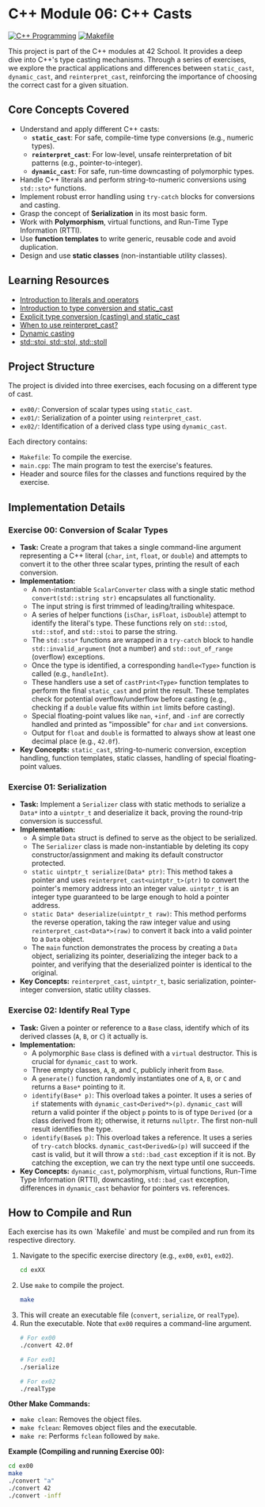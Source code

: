 # C++ Module 06: C++ Casts

[![C++ Programming](https://img.shields.io/badge/Language-C%2B%2B-blue.svg)](https://en.wikipedia.org/wiki/C%2B%2B)
[![Makefile](https://img.shields.io/badge/Build-Make-brightgreen.svg)](https://www.gnu.org/software/make/)

This project is part of the C++ modules at 42 School. It provides a deep dive into C++'s type casting mechanisms. Through a series of exercises, we explore the practical applications and differences between `static_cast`, `dynamic_cast`, and `reinterpret_cast`, reinforcing the importance of choosing the correct cast for a given situation.

## Core Concepts Covered

*   Understand and apply different C++ casts:
    *   **`static_cast`**: For safe, compile-time type conversions (e.g., numeric types).
    *   **`reinterpret_cast`**: For low-level, unsafe reinterpretation of bit patterns (e.g., pointer-to-integer).
    *   **`dynamic_cast`**: For safe, run-time downcasting of polymorphic types.
*   Handle C++ literals and perform string-to-numeric conversions using `std::sto*` functions.
*   Implement robust error handling using `try-catch` blocks for conversions and casting.
*   Grasp the concept of **Serialization** in its most basic form.
*   Work with **Polymorphism**, virtual functions, and Run-Time Type Information (RTTI).
*   Use **function templates** to write generic, reusable code and avoid duplication.
*   Design and use **static classes** (non-instantiable utility classes).

## Learning Resources

- [Introduction to literals and operators](https://www.learncpp.com/cpp-tutorial/introduction-to-literals-and-operators/)
- [Introduction to type conversion and static_cast](https://www.learncpp.com/cpp-tutorial/introduction-to-type-conversion-and-static_cast/)
- [Explicit type conversion (casting) and static_cast](https://www.learncpp.com/cpp-tutorial/explicit-type-conversion-casting-and-static-cast/)
- [When to use reinterpret_cast?](https://stackoverflow.com/questions/573294/when-to-use-reinterpret-cast)
- [Dynamic casting](https://www.learncpp.com/cpp-tutorial/dynamic-casting/)
- [std::stoi, std::stol, std::stoll](https://en.cppreference.com/w/cpp/string/basic_string/stol)

## Project Structure

The project is divided into three exercises, each focusing on a different type of cast.

*   `ex00/`: Conversion of scalar types using `static_cast`.
*   `ex01/`: Serialization of a pointer using `reinterpret_cast`.
*   `ex02/`: Identification of a derived class type using `dynamic_cast`.

Each directory contains:
*   `Makefile`: To compile the exercise.
*   `main.cpp`: The main program to test the exercise's features.
*   Header and source files for the classes and functions required by the exercise.

## Implementation Details

### Exercise 00: Conversion of Scalar Types

*   **Task:** Create a program that takes a single command-line argument representing a C++ literal (`char`, `int`, `float`, or `double`) and attempts to convert it to the other three scalar types, printing the result of each conversion.
*   **Implementation:**
    *   A non-instantiable `ScalarConverter` class with a single static method `convert(std::string str)` encapsulates all functionality.
    *   The input string is first trimmed of leading/trailing whitespace.
    *   A series of helper functions (`isChar`, `isFloat`, `isDouble`) attempt to identify the literal's type. These functions rely on `std::stod`, `std::stof`, and `std::stoi` to parse the string.
    *   The `std::sto*` functions are wrapped in a `try-catch` block to handle `std::invalid_argument` (not a number) and `std::out_of_range` (overflow) exceptions.
    *   Once the type is identified, a corresponding `handle<Type>` function is called (e.g., `handleInt`).
    *   These handlers use a set of `castPrint<Type>` function templates to perform the final `static_cast` and print the result. These templates check for potential overflow/underflow before casting (e.g., checking if a `double` value fits within `int` limits before casting).
    *   Special floating-point values like `nan`, `+inf`, and `-inf` are correctly handled and printed as "impossible" for `char` and `int` conversions.
    *   Output for `float` and `double` is formatted to always show at least one decimal place (e.g., `42.0f`).
*   **Key Concepts:** `static_cast`, string-to-numeric conversion, exception handling, function templates, static classes, handling of special floating-point values.

### Exercise 01: Serialization

*   **Task:** Implement a `Serializer` class with static methods to serialize a `Data*` into a `uintptr_t` and deserialize it back, proving the round-trip conversion is successful.
*   **Implementation:**
    *   A simple `Data` struct is defined to serve as the object to be serialized.
    *   The `Serializer` class is made non-instantiable by deleting its copy constructor/assignment and making its default constructor protected.
    *   `static uintptr_t serialize(Data* ptr)`: This method takes a pointer and uses `reinterpret_cast<uintptr_t>(ptr)` to convert the pointer's memory address into an integer value. `uintptr_t` is an integer type guaranteed to be large enough to hold a pointer address.
    *   `static Data* deserialize(uintptr_t raw)`: This method performs the reverse operation, taking the raw integer value and using `reinterpret_cast<Data*>(raw)` to convert it back into a valid pointer to a `Data` object.
    *   The `main` function demonstrates the process by creating a `Data` object, serializing its pointer, deserializing the integer back to a pointer, and verifying that the deserialized pointer is identical to the original.
*   **Key Concepts:** `reinterpret_cast`, `uintptr_t`, basic serialization, pointer-integer conversion, static utility classes.

### Exercise 02: Identify Real Type

*   **Task:** Given a pointer or reference to a `Base` class, identify which of its derived classes (`A`, `B`, or `C`) it actually is.
*   **Implementation:**
    *   A polymorphic `Base` class is defined with a `virtual` destructor. This is crucial for `dynamic_cast` to work.
    *   Three empty classes, `A`, `B`, and `C`, publicly inherit from `Base`.
    *   A `generate()` function randomly instantiates one of `A`, `B`, or `C` and returns a `Base*` pointing to it.
    *   `identify(Base* p)`: This overload takes a pointer. It uses a series of `if` statements with `dynamic_cast<Derived*>(p)`. `dynamic_cast` will return a valid pointer if the object `p` points to is of type `Derived` (or a class derived from it); otherwise, it returns `nullptr`. The first non-null result identifies the type.
    *   `identify(Base& p)`: This overload takes a reference. It uses a series of `try-catch` blocks. `dynamic_cast<Derived&>(p)` will succeed if the cast is valid, but it will throw a `std::bad_cast` exception if it is not. By catching the exception, we can try the next type until one succeeds.
*   **Key Concepts:** `dynamic_cast`, polymorphism, virtual functions, Run-Time Type Information (RTTI), downcasting, `std::bad_cast` exception, differences in `dynamic_cast` behavior for pointers vs. references.

## How to Compile and Run

<p>
   Each exercise has its own `Makefile` and must be compiled and run from its respective directory.
   <img src="https://page-views-counter-534232554413.europe-west1.run.app/view?src=github.com&src_uri=/alimnaqvi/cpp_06" style="display: none;" />
</p>

1.  Navigate to the specific exercise directory (e.g., `ex00`, `ex01`, `ex02`).
    ```bash
    cd exXX
    ```
2.  Use `make` to compile the project.
    ```bash
    make
    ```
3.  This will create an executable file (`convert`, `serialize`, or `realType`).
4.  Run the executable. Note that `ex00` requires a command-line argument.
    ```bash
    # For ex00
    ./convert 42.0f
    
    # For ex01
    ./serialize

    # For ex02
    ./realType
    ```

**Other Make Commands:**

*   `make clean`: Removes the object files.
*   `make fclean`: Removes object files and the executable.
*   `make re`: Performs `fclean` followed by `make`.

**Example (Compiling and running Exercise 00):**

```bash
cd ex00
make
./convert "a"
./convert 42
./convert -inff
```
